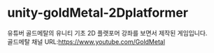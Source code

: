 # unity-goldMetal-2Dplatformer

유튜버 골드메탈의 유니티 기초 2D 플랫포머 강좌를 보면서 제작된 게임입니다. <br>
골드메탈 채널 URL:https://www.youtube.com/GoldMetal
